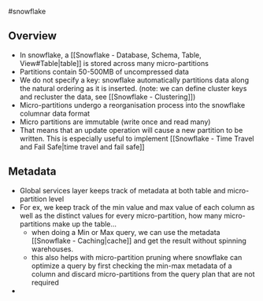 #snowflake

## Overview

- In snowflake, a [[Snowflake - Database, Schema, Table, View#Table|table]] is stored across many micro-partitions
- Partitions contain 50-500MB of uncompressed data
- We do not specify a key: snowflake automatically partitions data along the natural ordering as it is inserted. (note: we can define cluster keys and recluster the data, see [[Snowflake - Clustering]])
- Micro-partitions undergo a reorganisation process into the snowflake columnar data format
- Micro partitions are immutable (write once and read many)
- That means that an update operation will cause a new partition to be written. This is especially useful to implement [[Snowflake - Time Travel and Fail Safe|time travel and fail safe]]

## Metadata

- Global services layer keeps track of metadata at both table and micro-partition level
- For ex, we keep track of the min value and max value of each column as well as the distinct values for every micro-partition, how many micro-partitions make up the table...
  - when doing a Min or Max query, we can use the metadata [[Snowflake - Caching|cache]] and get the result without spinning warehouses.
  - this also helps with micro-partition pruning where snowflake can optimize a query by first checking the min-max metadata of a column and discard micro-partitions from the query plan that are not required
-
